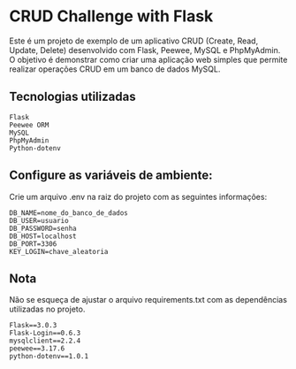 # CRUD Challenge with Flask

Este é um projeto de exemplo de um aplicativo CRUD (Create, Read, Update, Delete) desenvolvido com Flask, Peewee, MySQL e PhpMyAdmin. O objetivo é demonstrar como criar uma aplicação web simples que permite realizar operações CRUD em um banco de dados MySQL.

## Tecnologias utilizadas

    Flask
    Peewee ORM
    MySQL
    PhpMyAdmin
    Python-dotenv

## Configure as variáveis de ambiente:

Crie um arquivo .env na raiz do projeto com as seguintes informações:

    DB_NAME=nome_do_banco_de_dados
    DB_USER=usuario
    DB_PASSWORD=senha
    DB_HOST=localhost
    DB_PORT=3306
    KEY_LOGIN=chave_aleatoria

## Nota

Não se esqueça de ajustar o arquivo requirements.txt com as dependências utilizadas no projeto.

    Flask==3.0.3
    Flask-Login==0.6.3
    mysqlclient==2.2.4
    peewee==3.17.6
    python-dotenv==1.0.1
